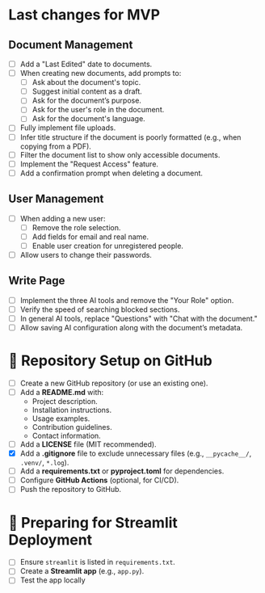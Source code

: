 # Last changes for MVP

## Document Management
- [ ] Add a "Last Edited" date to documents.
- [ ] When creating new documents, add prompts to:
  - [ ] Ask about the document's topic.
  - [ ] Suggest initial content as a draft.
  - [ ] Ask for the document’s purpose.
  - [ ] Ask for the user's role in the document.
  - [ ] Ask for the document's language.
- [ ] Fully implement file uploads.
- [ ] Infer title structure if the document is poorly formatted (e.g., when copying from a PDF).
- [ ] Filter the document list to show only accessible documents.
- [ ] Implement the "Request Access" feature.
- [ ] Add a confirmation prompt when deleting a document.
## User Management
- [ ] When adding a new user:
  - [ ] Remove the role selection.
  - [ ] Add fields for email and real name.
  - [ ] Enable user creation for unregistered people.
- [ ] Allow users to change their passwords.
  
## Write Page
- [ ] Implement the three AI tools and remove the "Your Role" option.
- [ ] Verify the speed of searching blocked sections.
- [ ] In general AI tools, replace "Questions" with "Chat with the document."
- [ ] Allow saving AI configuration along with the document’s metadata.

# 📂 Repository Setup on GitHub
- [ ] Create a new GitHub repository (or use an existing one).
- [ ] Add a **README.md** with:
  - Project description.
  - Installation instructions.
  - Usage examples.
  - Contribution guidelines.
  - Contact information.
- [ ] Add a **LICENSE** file (MIT recommended).
- [X] Add a **.gitignore** file to exclude unnecessary files (e.g., `__pycache__/`, `.venv/`, `*.log`).
- [ ] Add a **requirements.txt** or **pyproject.toml** for dependencies.
- [ ] Configure **GitHub Actions** (optional, for CI/CD).
- [ ] Push the repository to GitHub.

# 🚀 Preparing for Streamlit Deployment
- [ ] Ensure `streamlit` is listed in `requirements.txt`.
- [ ] Create a **Streamlit app** (e.g., `app.py`).
- [ ] Test the app locally